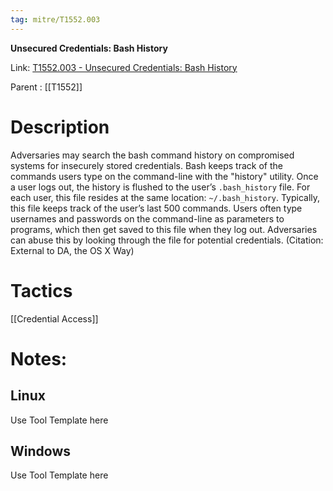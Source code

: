 ```yaml
---
tag: mitre/T1552.003
---
```


**Unsecured Credentials: Bash History**

Link: [T1552.003 - Unsecured Credentials: Bash History](https://attack.mitre.org/techniques/T1552/003)

Parent : [[T1552]]


# Description

Adversaries may search the bash command history on compromised systems for insecurely stored credentials. Bash keeps track of the commands users type on the command-line with the "history" utility. Once a user logs out, the history is flushed to the user’s <code>.bash_history</code> file. For each user, this file resides at the same location: <code>~/.bash_history</code>. Typically, this file keeps track of the user’s last 500 commands. Users often type usernames and passwords on the command-line as parameters to programs, which then get saved to this file when they log out. Adversaries can abuse this by looking through the file for potential credentials. (Citation: External to DA, the OS X Way)

# Tactics


[[Credential Access]]


# Notes:

## Linux

Use Tool Template here

## Windows

Use Tool Template here